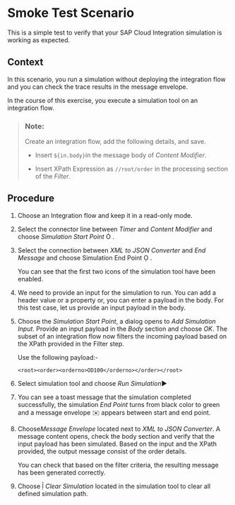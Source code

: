 <!-- loio93fa2ceb2a9a4c57abc60f618badff4d -->

<link rel="stylesheet" type="text/css" href="../css/sap-icons.css"/>

# Smoke Test Scenario

This is a simple test to verify that your SAP Cloud Integration simulation is working as expected.



## Context

In this scenario, you run a simulation without deploying the integration flow and you can check the trace results in the message envelope.

In the course of this exercise, you execute a simulation tool on an integration flow.

> ### Note:  
> Create an integration flow, add the following details, and save.
> 
> -   Insert `${in.body}`in the message body of *Content Modifier*.
> 
> -   Insert XPath Expression as `//root/order` in the processing section of the *Filter*.



## Procedure

1.  Choose an Integration flow and keep it in a read-only mode.

2.  Select the connector line between *Timer* and *Content Modifier* and choose *Simulation Start Point* <span class="SAP-icons"></span> .

3.  Select the connection between *XML to JSON Converter* and *End Message* and choose Simulation End Point <span class="SAP-icons"></span> . 

    You can see that the first two icons of the simulation tool have been enabled.

4.  We need to provide an input for the simulation to run. You can add a header value or a property or, you can enter a payload in the body. For this test case, let us provide an input payload in the body.

5.  Choose the *Simulation Start Point*, a dialog opens to *Add Simulation Input*. Provide an input payload in the *Body* section and choose *OK*. The subset of an integration flow now filters the incoming payload based on the XPath provided in the Filter step.

    Use the following payload:-

    `<root><order><orderno>OD100</orderno></order></root>`

6.  Select simulation tool and choose *Run Simulation*:arrow_forward:

7.  You can see a toast message that the simulation completed successfully, the simulation *End Point* turns from black color to green and a message envelope :envelope: appears between start and end point.

8.  Choose*Message Envelope* located next to *XML to JSON Converter*. A message content opens, check the body section and verify that the input payload has been simulated. Based on the input and the XPath provided, the output message consist of the order details.

    You can check that based on the filter criteria, the resulting message has been generated correctly.

9.  Choose <span class="SAP-icons"></span> *Clear Simulation* located in the simulation tool to clear all defined simulation path.


